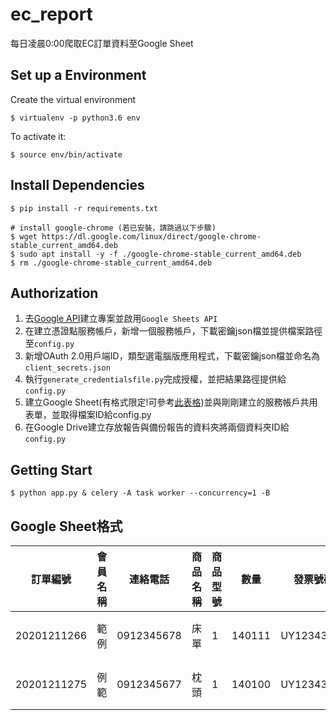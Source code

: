 # ec_report

每日凌晨0:00爬取EC訂單資料至Google Sheet

## Set up a Environment
Create the virtual environment
```
$ virtualenv -p python3.6 env
```

To activate it:
```
$ source env/bin/activate
```

## Install Dependencies

```
$ pip install -r requirements.txt

# install google-chrome (若已安裝，請跳過以下步驟)
$ wget https://dl.google.com/linux/direct/google-chrome-stable_current_amd64.deb
$ sudo apt install -y -f ./google-chrome-stable_current_amd64.deb
$ rm ./google-chrome-stable_current_amd64.deb
```

## Authorization
1. 去[Google API](https://console.developers.google.com/apis)建立專案並啟用`Google Sheets API`
2. 在建立憑證點服務帳戶，新增一個服務帳戶，下載密鑰json檔並提供檔案路徑至`config.py`
3. 新增OAuth 2.0用戶端ID，類型選電腦版應用程式，下載密鑰json檔並命名為`client_secrets.json`
4. 執行`generate_credentialsfile.py`完成授權，並把結果路徑提供給`config.py`
5. 建立Google Sheet(有格式限定!可參考[此表格](https://docs.google.com/spreadsheets/d/12dPMU59tUZhVz9RjsxnoEwT3HuelrXLLOr89hUj3Dj4/edit?usp=sharing))並與剛剛建立的服務帳戶共用表單，並取得檔案ID給config.py
6. 在Google Drive建立存放報告與備份報告的資料夾將兩個資料夾ID給`config.py`

## Getting Start

```
$ python app.py & celery -A task worker --concurrency=1 -B
```

## Google Sheet格式

| 訂單編號 | 會員名稱 | 連絡電話 | 商品名稱 | 商品型號 | 數量 | 發票號碼 | 折扣碼 | 折扣金額 | 銷貨金額 | 訂單狀態 | 最後修改日 |
| ------ | ------ | ------ | ------ | ------ | ------ | ------ | ------ | ------ | ------ | ------ | ------ |
| 20201211266 | 範例 | 0912345678 | 床單 | 1 | 140111 | UY12343901 | 15120 | 300 | 3200 | 已出貨 | 2020-12-15 |
| 20201211275 | 例範 | 0912345677 | 枕頭 | 1 | 140100 | UY12343801 | 15120 | 500 | 4200 | 已出貨 | 2020-12-15 |

